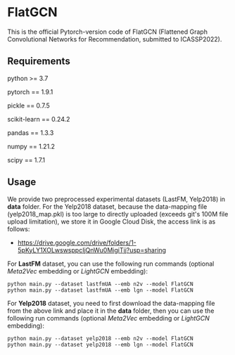 # FlatGCN
This is the official Pytorch-version code of FlatGCN (Flattened Graph Convolutional Networks for Recommendation, submitted to ICASSP2022).

## Requirements
python >= 3.7

pytorch == 1.9.1

pickle == 0.7.5

scikit-learn == 0.24.2

pandas == 1.3.3

numpy == 1.21.2

scipy == 1.7.1

## Usage
We provide two preprocessed experimental datasets (LastFM, Yelp2018) in **data** folder. 
For the Yelp2018 dataset, because the data-mapping file (yelp2018_map.pkl) is too large to directly uploaded (exceeds git's 100M file upload limitation), we store it in Google Cloud Disk, the access link is as follows:
  - <https://drive.google.com/drive/folders/1-5pKyLY1XOLwswsppcIjQnWu0MigiTjj?usp=sharing>

For **LastFM** dataset, you can use the following run commands (optional *Meta2Vec* embedding or *LightGCN* embedding):
```
python main.py --dataset lastfmUA --emb n2v --model FlatGCN
python main.py --dataset lastfmUA --emb lgn --model FlatGCN
```

For **Yelp2018** dataset, you need to first download the data-mapping file from the above link and place it in the **data** folder, then you can use the following run commands (optional *Meta2Vec* embedding or *LightGCN* embedding):
```
python main.py --dataset yelp2018 --emb n2v --model FlatGCN
python main.py --dataset yelp2018 --emb lgn --model FlatGCN
```
